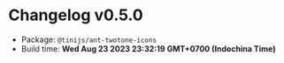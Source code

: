 # Changelog v0.5.0

- Package: `@tinijs/ant-twotone-icons`
- Build time: **Wed Aug 23 2023 23:32:19 GMT+0700 (Indochina Time)**

